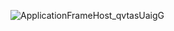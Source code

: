 ![ApplicationFrameHost_qvtasUaigG](https://user-images.githubusercontent.com/41298650/94803216-9de0c380-0406-11eb-9b92-037e2b1a3113.png)
